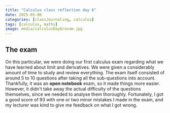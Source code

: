 ```yaml
---
title: "Calculus class reflection day 6"
date: 2025-05-06
categories: [classJournaling, calculus]
tags: [calculus, maths]
image: media/calculusDay6/exam.jpg
---
```


## The exam

On this particular, we were doing our first calculus exam regarding what we have learned about limit and derivatives. We were given a considerably amount of time to study and review everything. The exam itself consisted of around 5 to 10 questions after taking all the sub-questions into account. Thankfully, it was an **open notebook** exam, so it made things more easier. However, it didn't take away the actual difficulty of the questions themselves, since we needed to analyse them thoroughly. Fortunately, I got a good score of 93 with one or two minor mistakes I made in the exam, and my lecturer was kind to give me feedback on what I got wrong.

